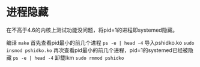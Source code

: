 # 进程隐藏
在不高于4.6的内核上测试功能没问题，将pid=1的进程即systemed隐藏。

编译
`
make
`
首先查看pid最小的前几个进程
`
ps -e | head -4
`
导入pshidko.ko
`
sudo insmod pshidko.ko
`
再次查看pid最小的前几个进程，pid=1的systemed已经被隐藏
`
ps -e | head -4
`
卸载lkm
`
sudo rmmod pshidko
`
